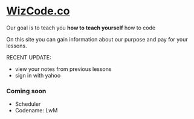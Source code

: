 # [WizCode.co](http://wizcode.co)
Our goal is to teach you **how to teach yourself** how to code

On this site you can gain information about our purpose and pay for your lessons.

RECENT UPDATE:
- view your notes from previous lessons
- sign in with yahoo

### Coming soon
 - Scheduler
 - Codename: LwM
